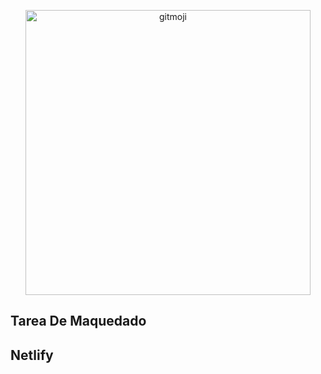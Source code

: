 <p align="center">
	<a href="/">
		<img src="https://i.pinimg.com/originals/8b/33/6e/8b336e69bab7bee3695c3245ba71456f.gif" width="456" alt="gitmoji">
	</a>
</p>

 ## Tarea De Maquedado 

 ## Netlify

 ##